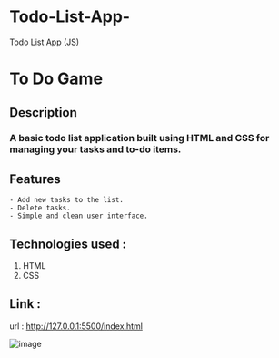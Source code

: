 # Todo-List-App-
Todo List App (JS)
# To Do Game

## Description
### A basic todo list application built using HTML and CSS for managing your tasks and to-do items.

## Features
    - Add new tasks to the list.
    - Delete tasks.
    - Simple and clean user interface.

## Technologies used :
   1. HTML
   2. CSS
## Link :
   url : http://127.0.0.1:5500/index.html


   ![image](https://github.com/BhavnaMogha/Todo-List-App/assets/82330563/7e8a745f-9bb2-4588-9902-85d76d89b1bc)

